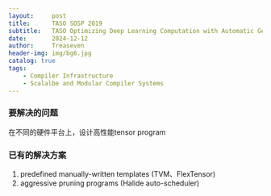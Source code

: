 ```yaml
---
layout:     post
title:      TASO SOSP 2019
subtitle:   TASO Optimizing Deep Learning Computation with Automatic Generation of Graph Substitutions
date:       2024-12-12
author:     Treaseven
header-img: img/bg6.jpg
catalog: true
tags:
    - Compiler Infrastructure
    - Scalalbe and Modular Compiler Systems
---
```


### 要解决的问题
在不同的硬件平台上，设计高性能tensor program

### 已有的解决方案
1. predefined manually-written templates (TVM、FlexTensor)
2. aggressive pruning  programs (Halide auto-scheduler)